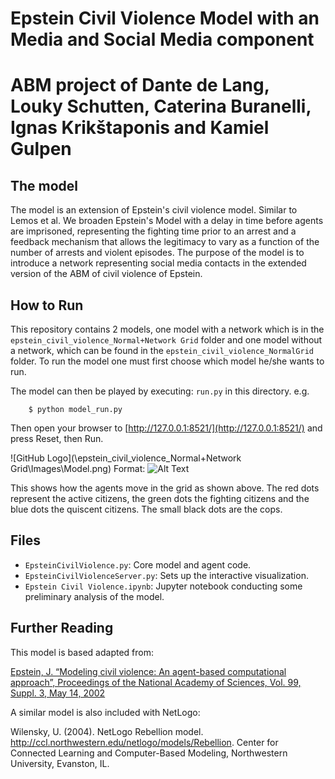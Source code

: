 # Epstein Civil Violence Model with an Media and Social Media component

# ABM project of Dante de Lang, Louky Schutten, Caterina Buranelli, Ignas Krikštaponis and Kamiel Gulpen

## The model

The model is an extension of Epstein's civil violence model. Similar to Lemos et al. We broaden Epstein's Model with a delay in time before agents are imprisoned, representing the fighting time prior to an arrest and a feedback mechanism that allows the legitimacy to vary as a function of the number of arrests and violent episodes.
The purpose of the model is to introduce a network representing social media contacts in the extended version of the ABM of civil violence of Epstein. 

## How to Run

This repository contains 2 models, one model with a network which is in the ``epstein_civil_violence_Normal+Network Grid`` folder and one model without a network, which can be found in the ``epstein_civil_violence_NormalGrid`` folder. To run the model one must first choose which model he/she wants to run. 

The model can then be played by executing: ``run.py`` in this directory. e.g.

```
    $ python model_run.py
``` 

Then open your browser to [http://127.0.0.1:8521/](http://127.0.0.1:8521/) and press Reset, then Run. 


![GitHub Logo](\epstein_civil_violence_Normal+Network Grid\Images\Model.png)
Format: ![Alt Text](url)


This shows how the agents move in the grid as shown above. The red dots represent the active citizens, the green dots the fighting citizens and the blue dots the quiscent citizens. The small black dots are the cops.

## Files

* ``EpsteinCivilViolence.py``: Core model and agent code.
* ``EpsteinCivilViolenceServer.py``: Sets up the interactive visualization.
* ``Epstein Civil Violence.ipynb``: Jupyter notebook conducting some preliminary analysis of the model.

## Further Reading

This model is based adapted from:

[Epstein, J. “Modeling civil violence: An agent-based computational approach”, Proceedings of the National Academy of Sciences, Vol. 99, Suppl. 3, May 14, 2002](http://www.pnas.org/content/99/suppl.3/7243.short)

A similar model is also included with NetLogo:

Wilensky, U. (2004). NetLogo Rebellion model. http://ccl.northwestern.edu/netlogo/models/Rebellion. Center for Connected Learning and Computer-Based Modeling, Northwestern University, Evanston, IL.
